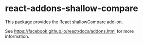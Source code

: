 # react-addons-shallow-compare

This package provides the React shallowCompare add-on.

See <https://facebook.github.io/react/docs/addons.html> for more information.